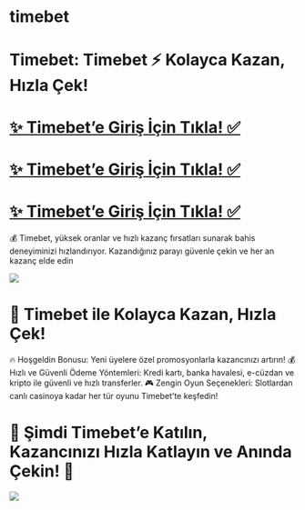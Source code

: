 # timebet
# Timebet: Timebet ⚡ Kolayca Kazan, Hızla Çek!

# <a href="https://yenilink.org/girislinki">✨ Timebet’e Giriş İçin Tıkla! ✅</a>  
# <a href="https://yenilink.org/girislinki"> ✨ Timebet’e Giriş İçin Tıkla! ✅</a>  
# <a href="https://yenilink.org/girislinki"> ✨ Timebet’e Giriş İçin Tıkla! ✅</a>  

💰 Timebet, yüksek oranlar ve hızlı kazanç fırsatları sunarak bahis deneyiminizi hızlandırıyor. Kazandığınız parayı güvenle çekin ve her an kazanç elde edin

<a href="https://yenilink.org/girislinki"><img src="https://s13.gifyu.com/images/b2l9N.gif"></a> 

# 🎁 Timebet ile Kolayca Kazan, Hızla Çek!
🔥 Hoşgeldin Bonusu: Yeni üyelere özel promosyonlarla kazancınızı artırın!
💰 Hızlı ve Güvenli Ödeme Yöntemleri: Kredi kartı, banka havalesi, e-cüzdan ve kripto ile güvenli ve hızlı transferler.
🎮 Zengin Oyun Seçenekleri: Slotlardan canlı casinoya kadar her tür oyunu Timebet’te keşfedin!

# 🎯 Şimdi Timebet’e Katılın, Kazancınızı Hızla Katlayın ve Anında Çekin! 🚀

<a href="https://yenilink.org/girislinki"><img src="https://s13.gifyu.com/images/b2l9E.gif"></a>
